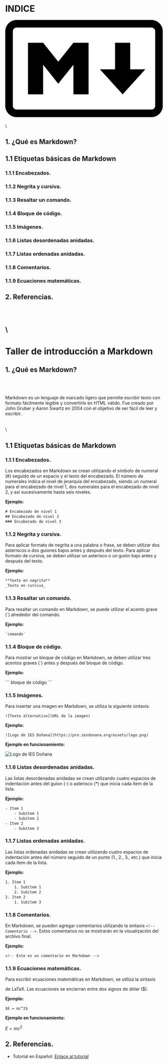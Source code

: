 # INDICE

![Logo Markdown](/imagenes/logo.png)
\
\
\
## 1. ¿Qué es Markdown?
## 1.1 Etiquetas básicas de Markdown
### 1.1.1 Encabezados.
### 1.1.2 Negrita y cursiva.
### 1.1.3 Resaltar un comando.
### 1.1.4 Bloque de código.
### 1.1.5 Imágenes.
### 1.1.6 Listas desordenadas anidadas.
### 1.1.7 Listas ordenadas anidadas.
### 1.1.8 Comentarios.
### 1.1.9 Ecuaciones matemáticas.
## 2. Referencias.
\
\
\
---

# Taller de introducción a Markdown

## 1. ¿Qué es Markdown?
\
\
\
Markdown es un lenguaje de marcado ligero que permite escribir texto con formato fácilmente legible y
convertirlo en HTML válido. Fue creado por John Gruber y Aaron Swartz en 2004 con el objetivo de ser fácil de leer y escribir.  
\
\
\
## 1.1 Etiquetas básicas de Markdown


### 1.1.1 Encabezados.


Los encabezados en Markdown se crean utilizando el símbolo de numeral (#) seguido de un espacio y el texto del encabezado. El número de numerales indica el nivel de jerarquía del encabezado, siendo un numeral para el encabezado de nivel 1, dos numerales para el encabezado de nivel 2, y así sucesivamente hasta seis niveles.

**Ejemplo:**

```
# Encabezado de nivel 1
## Encabezado de nivel 2
### Encabezado de nivel 3
```

### 1.1.2 Negrita y cursiva.

Para aplicar formato de negrita a una palabra o frase, se deben utilizar dos asteriscos o dos guiones bajos antes y después del texto. Para aplicar formato de cursiva, se deben utilizar un asterisco o un guión bajo antes y después del texto.

**Ejemplo:**

```
**Texto en negrita**
_Texto en cursiva_
```

### 1.1.3 Resaltar un comando.

Para resaltar un comando en Markdown, se puede utilizar el acento grave (`) alrededor del comando.

**Ejemplo:**

```
`comando`
```

### 1.1.4 Bloque de código.

Para mostrar un bloque de código en Markdown, se deben utilizar tres acentos graves (`) antes y después del bloque de código.

**Ejemplo:**

\```
bloque de código
\```

### 1.1.5 Imágenes.

Para insertar una imagen en Markdown, se utiliza la siguiente sintaxis:

```
![Texto alternativo](URL de la imagen)
```

**Ejemplo:**

```
![Logo de IES Doñana](https://pro.iesdonana.org/assets/logo.png)
```
**Ejemplo en funcionamiento:**  

![Logo de IES Doñana](https://pro.iesdonana.org/assets/logo.png)

### 1.1.6 Listas desordenadas anidadas.

Las listas desordenadas anidadas se crean utilizando cuatro espacios de indentación antes del guion (-) o asterisco (*) que inicia cada ítem de la lista.

**Ejemplo:**

```
- Item 1
    - Subítem 1
    - Subítem 2
- Item 2
    - Subítem 3
```

### 1.1.7 Listas ordenadas anidadas.

Las listas ordenadas anidadas se crean utilizando cuatro espacios de indentación antes del número seguido de un punto (1., 2., 3., etc.) que inicia cada ítem de la lista.

**Ejemplo:**

```
1. Item 1
    1. Subítem 1
    2. Subítem 2
2. Item 2
    1. Subítem 3
```

### 1.1.8 Comentarios.

En Markdown, se pueden agregar comentarios utilizando la sintaxis `<!-- Comentario -->`. Estos comentarios no se mostrarán en la visualización del archivo final.

**Ejemplo:**

```
<!-- Este es un comentario en Markdown -->
```

### 1.1.9 Ecuaciones matemáticas.

Para escribir ecuaciones matemáticas en Markdown, se utiliza la sintaxis

 de LaTeX. Las ecuaciones se encierran entre dos signos de dólar ($).

**Ejemplo:**

```
$E = mc^2$
```
**Ejemplo en funcionamiento:**  

$E = mc^2$  


## 2. Referencias.

- Tutorial en Español: [Enlace al tutorial](https://markdown.es/)
